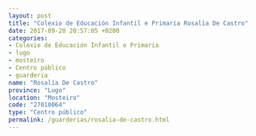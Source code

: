 ```yaml
---
layout: post
title: "Colexio de Educación Infantil e Primaria Rosalía De Castro"
date: 2017-09-20 20:57:05 +0200
categories:
- Colexio de Educación Infantil e Primaria
- lugo
- mosteiro
- Centro público
- guarderia
name: "Rosalía De Castro"
province: "Lugo"
location: "Mosteiro"
code: "27010064"
type: "Centro público"
permalink: /guarderias/rosalia-de-castro.html
---
```

